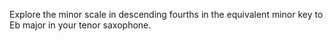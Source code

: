 Explore the minor scale in descending fourths in the equivalent minor key to Eb major in your tenor saxophone.